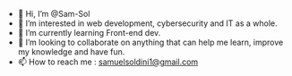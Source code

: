 - 👋 Hi, I’m @Sam-Sol
- 👀 I’m interested in web development, cybersecurity and IT as a whole.
- 🌱 I’m currently learning Front-end dev.
- 💞️ I’m looking to collaborate on anything that can help me learn, improve my knowledge and have fun.
- 📫 How to reach me : samuelsoldini1@gmail.com


